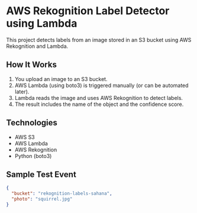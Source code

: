 # AWS Rekognition Label Detector using Lambda

This project detects labels from an image stored in an S3 bucket using AWS Rekognition and Lambda.

## How It Works

1. You upload an image to an S3 bucket.
2. AWS Lambda (using boto3) is triggered manually (or can be automated later).
3. Lambda reads the image and uses AWS Rekognition to detect labels.
4. The result includes the name of the object and the confidence score.

## Technologies

- AWS S3
- AWS Lambda
- AWS Rekognition
- Python (boto3)

## Sample Test Event

```json
{
  "bucket": "rekognition-labels-sahana",
  "photo": "squirrel.jpg"
}
